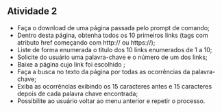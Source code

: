 ## Atividade 2 
-  Faça o download de uma página passada pelo prompt de comando;
-  Dentro desta página, obtenha todos os 10 primeiros links (tags <a> com atributo href começando com http:// ou https://);
-  Liste de forma enumerada o título dos 10 links enumerados de 1 a 10;
-  Solicite do usuário uma palavra-chave e o número de um dos links;
-  Baixe a página cujo link foi escolhido ;
-  Faça a busca no texto da página por todas as ocorrências da palavra-chave;
- Exiba as ocorrências exibindo os 15 caracteres antes e 15 caracteres depois de cada palavra chave encontrada;
-  Possibilite ao usuário voltar ao menu anterior e repetir o processo.
